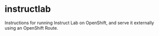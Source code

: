 # instructlab

Instructions for running Instruct Lab on OpenShift, and serve it externally using an OpenShift Route.
